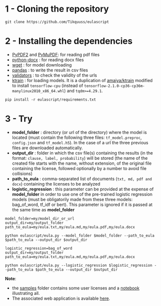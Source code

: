 # 1 - Cloning the repository
```
git clone https://github.com/Tikquuss/eulascript
```

# 2 - Installing the dependencies

* [PyPDF2](https://pypi.org/project/PyPDF2/) and [PyMuPDF](https://pypi.org/project/PyMuPDF/): for reading pdf files
* [python-docx](https://pypi.org/project/python-docx/) : for reading docx files 
* [wget](https://pypi.org/project/wget/) : for model downloading 
* [pandas](https://pandas.pydata.org/) : to write the result in csv files
* [validators](https://pypi.org/project/validators/) : to check the validity of the urls
* [ktrain](https://github.com/Tikquuss/ktrain) : for loading models. It is a duplication of [amaiya/ktrain](https://github.com/amaiya/ktrain) modified to install `tensorflow-cpu` (instead of `tensorflow-2.1.0-cp36-cp36m-manylinux2010_x86_64.whl`) and `tqdm>=4.29.1`.
```
pip install -r eulascript/requirements.txt
```

# 3 - Try

* **model_folder** : directory (or url of the directory) where the model is located (must contain the following three files: `tf_model.preproc`, `config.json` and `tf_model.h5`). In the case of a url the three previous files are downloaded automatically.
* **output_dir** : folder in which the csv file(s) containing the results (in the format: `clause, label, probability`) will be stored (the name of the created file starts with the name, without extension, of the original file containing the license, followed optionally by a number to avoid file collisions)
* **path_to_eula** : comma-separated list of documents (`txt, md, pdf and docx`) containing the licenses to be analyzed
* **logistic_regression** :  this parameter can be provided at the expense of **model_folder** in order to use one of the pre-trained logistic regression models (must be obligatorily made from these three models: bag_of_word, tf_idf or bert). This parameter is ignored if it is passed at the same time as **model_folder**

```
model_folder=my/model_dir_or_url
output_dir=my/output_folder
path_to_eula=my/eula.txt,my/eula.md,my/eula.pdf,my/eula.docx

python eulascript/eula.py --model_folder $model_folder --path_to_eula $path_to_eula --output_dir $output_dir
```

```
logistic_regression=bag_of_word
output_dir=my/output_folder
path_to_eula=my/eula.txt,my/eula.md,my/eula.pdf,my/eula.docx

python eulascript/eula.py --logistic_regression $logistic_regression --path_to_eula $path_to_eula --output_dir $output_dir
```


**Note**: 
* the [samples](samples) folder contains some user licenses and a [notebook](samples/notebook.ipynb) illustrating all. 
* The associated web application is available [here](https://eulapp.herokuapp.com/). 

